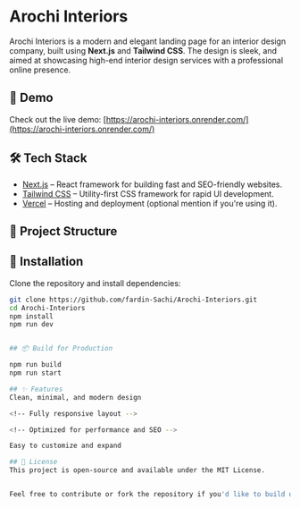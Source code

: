 # Arochi Interiors

Arochi Interiors is a modern and elegant landing page for an interior design company, built using **Next.js** and **Tailwind CSS**. The design is sleek, and aimed at showcasing high-end interior design services with a professional online presence.

## 🚀 Demo

Check out the live demo: [https://arochi-interiors.onrender.com/](https://arochi-interiors.onrender.com/)

<!--## 📸 Preview -->

<!--![Arochi Interiors Preview](./public/preview.png) --> <!-- Replace with an actual screenshot or remove this line if not available -->

## 🛠 Tech Stack

- [Next.js](https://nextjs.org/) – React framework for building fast and SEO-friendly websites.
- [Tailwind CSS](https://tailwindcss.com/) – Utility-first CSS framework for rapid UI development.
- [Vercel](https://vercel.com/) – Hosting and deployment (optional mention if you're using it).

## 📂 Project Structure




## 🔧 Installation

Clone the repository and install dependencies:

```bash
git clone https://github.com/fardin-Sachi/Arochi-Interiors.git
cd Arochi-Interiors
npm install
npm run dev


## 📦 Build for Production

npm run build
npm run start

## ✨ Features
Clean, minimal, and modern design

<!-- Fully responsive layout -->

<!-- Optimized for performance and SEO -->

Easy to customize and expand

## 📄 License
This project is open-source and available under the MIT License.


Feel free to contribute or fork the repository if you'd like to build upon it!
